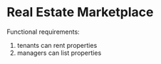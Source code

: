 # Real Estate Marketplace
Functional requirements:
1) tenants can rent properties
2) managers can list properties

